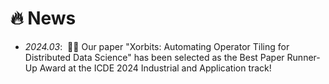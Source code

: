 # 🔥 News

- *2024.03*: &nbsp;🎉🎉 Our paper "Xorbits: Automating Operator Tiling for Distributed Data Science" has been selected as the Best Paper Runner-Up Award at the ICDE 2024 Industrial and Application track!